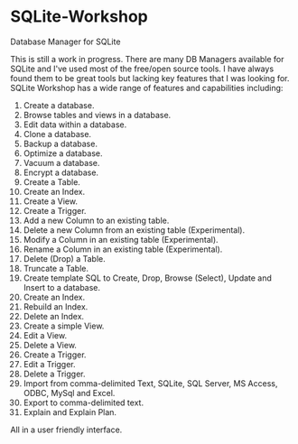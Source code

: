 # SQLite-Workshop
Database Manager for SQLite

This is still a work in progress.  There are many DB Managers available for SQLite and I've used most of the free/open source tools.  I have always found them to be great tools but lacking key features that I was looking for.  SQLite Workshop has a wide range of features and capabilities including:

1.  Create a database.
2.  Browse tables and views in a database.
3.  Edit data within a database.
4.  Clone a database.
5.  Backup a database.
6.  Optimize a database.
7.  Vacuum a database.
8.  Encrypt a database.
9.  Create a Table.
10. Create an Index.
11. Create a View.
12. Create a Trigger.
13. Add a new Column to an existing table.
14. Delete a new Column from an existing table (Experimental).
15. Modify a Column in an existing table (Experimental).
16. Rename a Column in an existing table (Experimental).
17. Delete (Drop) a Table.
18. Truncate a Table.
19. Create template SQL to Create, Drop, Browse (Select), Update and Insert to a database.
20. Create an Index.
21. Rebuild an Index.
22. Delete an Index.
23. Create a simple View.
24. Edit a View.
25. Delete a View.
26. Create a Trigger.
27. Edit a Trigger.
28. Delete a Trigger.
29. Import from comma-delimited Text, SQLite, SQL Server, MS Access, ODBC, MySql and Excel.
30. Export to comma-delimited text.
31. Explain and Explain Plan.

All in a user friendly interface.


